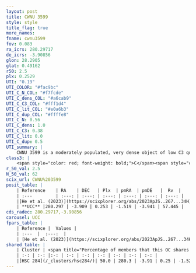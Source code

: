 ```yaml
---
layout: post
title: CWNU 3599
style: style
title_flag: true
more_names: 
fname: cwnu3599
fov: 0.083
ra_icrs: 280.29717
de_icrs: -3.90856
glon: 28.2905
glat: 0.49162
r50: 2.5
plx: 0.2529
UTI: "0.19"
UTI_COLOR: "#fac9bc"
UTI_C_N_COL: "#f7fcde"
UTI_C_dens_COL: "#a6cab9"
UTI_C_C3_COL: "#fff1d4"
UTI_C_lit_COL: "#e0a6b3"
UTI_C_dup_COL: "#ffffe8"
UTI_C_N: 0.56
UTI_C_dens: 1.0
UTI_C_C3: 0.38
UTI_C_lit: 0.0
UTI_C_dup: 0.5
UTI_summary: |
    CWNU 3599 is a moderately populated, very dense object of low C3 quality. It was recently reported in the literature.<br><br>This is likely a unique object, which shares a moderate percentage of members with at least one previously reported entry.
class3: |
    <span style="color: red; font-weight: bold;">C</span><span style="color: #FFC300; font-weight: bold;">B</span>
r_50_val: 2.5
N_50_val: 62
scix_url: CWNU%203599
posit_table: |
    | Reference    | RA    | DEC   | Plx  | pmRA  | pmDE   |  Rv  |
    | :---         | :---: | :---: | :---: | :---: | :---: | :---: |
    |[He et al. (2023)](https://scixplorer.org/abs/2023ApJS..267...34H) | 280.298 | -3.908 | 0.246 | -1.52 | -3.942 | 57.61 |
    | **UCC** |280.297 | -3.909 | 0.253 | -1.519 | -3.941 | 57.445 | 
cds_radec: 280.29717,-3.90856
carousel: UCC
fpars_table: |
    | Reference |  Values |
    | :---  |  :---:  |
    | [He et al. (2023)](https://scixplorer.org/abs/2023ApJS..267...34H) | `A0=4.8, m-M=12.5, logA=8.3` |
shared_table: |
    | Cluster | <span title="Percentage of members that this OC shares with the ones listed">%</span>   | RA   | DEC   | Plx   | pmRA  | pmDE  | Rv | UTI |
    | :-: | :-: |:-: | :-: | :-: | :-: | :-: | :-: | :-: |
    |[HSC 284](/_clusters/hsc284/)| 50.0 | 280.3 | -3.91 | 0.25 | -1.52 | -3.94 | 57.61 |0.52 |
---
```

